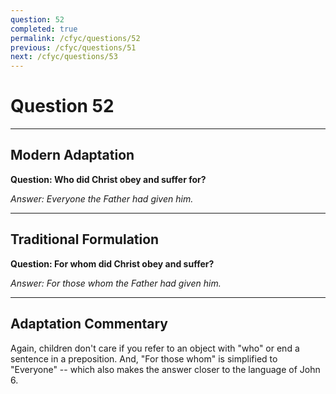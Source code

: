 ```yaml
---
question: 52
completed: true
permalink: /cfyc/questions/52
previous: /cfyc/questions/51
next: /cfyc/questions/53
---
```

# Question 52

---
## Modern Adaptation
**Question: Who did Christ obey and suffer for?**

*Answer: Everyone the Father had given him.*

---
## Traditional Formulation
**Question: For whom did Christ obey and suffer?**

*Answer: For those whom the Father had given him.*

---
## Adaptation Commentary
Again, children don't care if you refer to an object with "who" or end a sentence in
a preposition. And, "For those whom" is simplified to "Everyone" -- which also makes
the answer closer to the language of John 6.